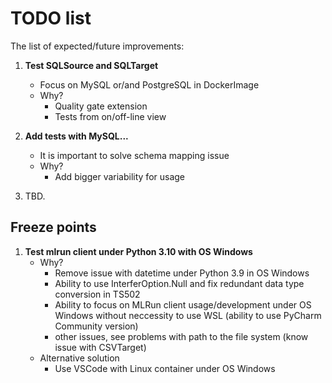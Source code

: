 # TODO list

The list of expected/future improvements:
 
 1. **Test SQLSource and SQLTarget**
    - Focus on MySQL or/and PostgreSQL in DockerImage
    - Why?
      - Quality gate extension
      - Tests from on/off-line view

 2. **Add tests with MySQL...**
    - It is important to solve schema mapping issue
    - Why?
      - Add bigger variability for usage

 4. TBD.
 
## Freeze points

 1. **Test mlrun client under Python 3.10 with OS Windows**
    - Why?
      - Remove issue with datetime under Python 3.9 in OS Windows
      - Ability to use InterferOption.Null and fix redundant data type conversion in TS502
      - Ability to focus on MLRun client usage/development under OS Windows without
      neccessity to use WSL (ability to use PyCharm Community version)
      - other issues, see problems with path to the file system (know issue with CSVTarget)
    - Alternative solution
      - Use VSCode with Linux container under OS Windows